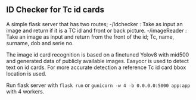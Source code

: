 ## ID Checker for Tc id cards

A simple flask server that has two routes;
    -/Idchecker : Take as input an image and return if it is a TC id and front or back picture.
    -/imageReader : Take an image as input and return from the front of the id; Tc, name, surname, dob and serie no.

The image id card recognition is based on a finetuned Yolov8 with mid500 and generated data of publicly available images.
Easyocr is used to detect text on id cards. For more accurate detection a reference Tc id card bbox location is used.


Run flask server with `flask run` or `gunicorn -w 4 -b 0.0.0.0:5000 app:app` with 4 workers.